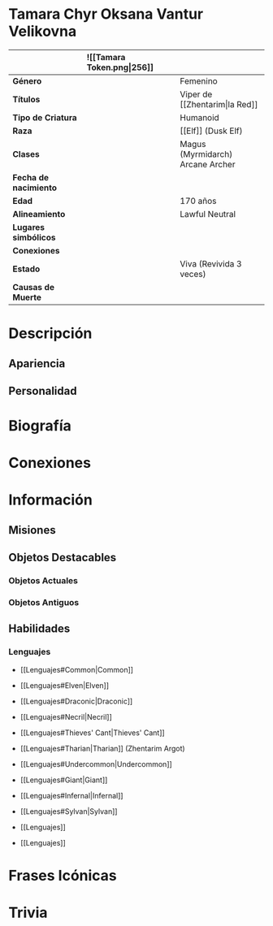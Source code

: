 # Tamara Chyr Oksana Vantur Velikovna

|                         | ![[Tamara Token.png\|256]] |                                     |
| :---------------------- | :------------------------- | :---------------------------------- |
| **Género**              |                            | Femenino                            |
| **Títulos**             |                            | Viper de [[Zhentarim\|la Red]]      |
| **Tipo de Criatura**    |                            | Humanoid                            |
| **Raza**                |                            | [[Elf]] (Dusk Elf)                  |
| **Clases**              |                            | Magus (Myrmidarch)<br>Arcane Archer |
| **Fecha de nacimiento** |                            |                                     |
| **Edad**                |                            | 170 años                            |
| **Alineamiento**        |                            | Lawful Neutral                      |
| **Lugares simbólicos**  |                            |                                     |
| **Conexiones**          |                            |                                     |
| **Estado**              |                            | Viva (Revivida 3 veces)             |
| **Causas de Muerte**    |                            |                                     |

# Descripción

## Apariencia

## Personalidad

# Biografía

# Conexiones

# Información

## Misiones

## Objetos Destacables

### Objetos Actuales

### Objetos Antiguos

## Habilidades

### Lenguajes

- [[Lenguajes#Common|Common]]
- [[Lenguajes#Elven|Elven]]

- [[Lenguajes#Draconic|Draconic]]
- [[Lenguajes#Necril|Necril]]
- [[Lenguajes#Thieves' Cant|Thieves' Cant]]
- [[Lenguajes#Tharian|Tharian]] (Zhentarim Argot)
- [[Lenguajes#Undercommon|Undercommon]]

- [[Lenguajes#Giant|Giant]]
- [[Lenguajes#Infernal|Infernal]]
- [[Lenguajes#Sylvan|Sylvan]]
- [[Lenguajes]]
- [[Lenguajes]]

# Frases Icónicas

# Trivia
